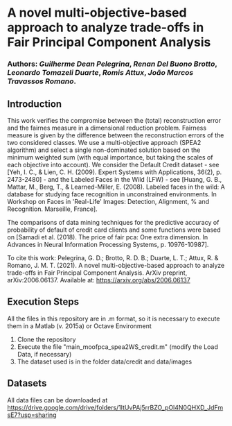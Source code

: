 # A novel multi-objective-based approach to analyze trade-offs in Fair Principal Component Analysis

### Authors: *Guilherme Dean Pelegrina*, *Renan Del Buono Brotto*, *Leonardo Tomazeli Duarte*, *Romis Attux*, *João Marcos Travassos Romano*. 

## Introduction

This work verifies the compromise between the (total) reconstruction error and the fairnes measure in a dimensional reduction problem.
Fairness measure is given by the difference between the reconstruction errors of the two considered classes. We use a multi-objective approach (SPEA2 algorithm) and select a single non-dominated solution based on the minimum weighted sum (with equal importance, but taking the scales of each objective into account). We consider the Default Credit dataset - see [Yeh, I. C., & Lien, C. H. (2009). Expert Systems with Applications, 36(2), p. 2473-2480] - and the Labeled Faces in the Wild (LFW) - see [Huang, G. B., Mattar, M., Berg, T., & Learned-Miller, E. (2008). Labeled faces in the wild: A database for studying face recognition in unconstrained environments. In Workshop on Faces in 'Real-Life' Images: Detection, Alignment, % and Recognition. Marseille, France].

The comparisons of data mining techniques for the predictive accuracy of probability of default of credit card clients and some functions were based on [Samadi et al. (2018). The price of fair pca: One extra dimension. In Advances in Neural Information Processing Systems, p. 10976-10987].

To cite this work: Pelegrina, G. D.; Brotto, R. D. B.; Duarte, L. T.; Attux, R. & Romano, J. M. T. (2021). A novel multi-objective-based approach to analyze trade-offs in Fair Principal Component Analysis. ArXiv preprint, arXiv:2006.06137. Available at: https://arxiv.org/abs/2006.06137

## Execution Steps

All the files in this repository are in .m format, so it is necessary to execute them in a Matlab (v. 2015a) or Octave Environment

1) Clone the repository 
2) Execute the file "main_moofpca_spea2WS_credit.m" (modify the Load Data, if necessary)
3) The dataset used is in the folder data/credit and data/images

## Datasets

All data files can be downloaded at https://drive.google.com/drive/folders/1ltUvPAj5rrBZO_pOl4N0QHXD_JdFmsE7?usp=sharing
